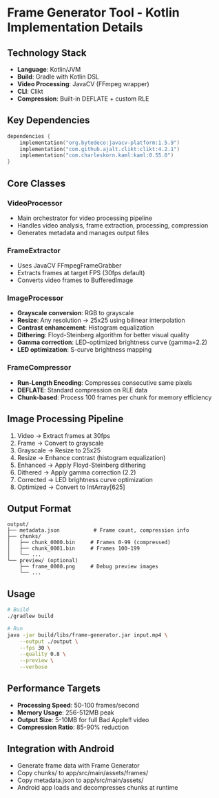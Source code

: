# Frame Generator Tool - Kotlin Implementation Details

## Technology Stack
- **Language**: Kotlin/JVM
- **Build**: Gradle with Kotlin DSL
- **Video Processing**: JavaCV (FFmpeg wrapper)
- **CLI**: Clikt
- **Compression**: Built-in DEFLATE + custom RLE

## Key Dependencies
```kotlin
dependencies {
    implementation("org.bytedeco:javacv-platform:1.5.9")
    implementation("com.github.ajalt.clikt:clikt:4.2.1")
    implementation("com.charleskorn.kaml:kaml:0.55.0")
}
```

## Core Classes

### VideoProcessor
- Main orchestrator for video processing pipeline
- Handles video analysis, frame extraction, processing, compression
- Generates metadata and manages output files

### FrameExtractor 
- Uses JavaCV FFmpegFrameGrabber
- Extracts frames at target FPS (30fps default)
- Converts video frames to BufferedImage

### ImageProcessor
- **Grayscale conversion**: RGB to grayscale
- **Resize**: Any resolution → 25x25 using bilinear interpolation
- **Contrast enhancement**: Histogram equalization
- **Dithering**: Floyd-Steinberg algorithm for better visual quality
- **Gamma correction**: LED-optimized brightness curve (gamma=2.2)
- **LED optimization**: S-curve brightness mapping

### FrameCompressor
- **Run-Length Encoding**: Compresses consecutive same pixels
- **DEFLATE**: Standard compression on RLE data
- **Chunk-based**: Process 100 frames per chunk for memory efficiency

## Image Processing Pipeline
1. Video → Extract frames at 30fps
2. Frame → Convert to grayscale
3. Grayscale → Resize to 25x25
4. Resize → Enhance contrast (histogram equalization)
5. Enhanced → Apply Floyd-Steinberg dithering
6. Dithered → Apply gamma correction (2.2)
7. Corrected → LED brightness curve optimization
8. Optimized → Convert to IntArray[625]

## Output Format
```
output/
├── metadata.json           # Frame count, compression info
├── chunks/
│   ├── chunk_0000.bin     # Frames 0-99 (compressed)
│   ├── chunk_0001.bin     # Frames 100-199
│   └── ...
└── preview/ (optional)
    ├── frame_0000.png     # Debug preview images
    └── ...
```

## Usage
```bash
# Build
./gradlew build

# Run
java -jar build/libs/frame-generator.jar input.mp4 \
    --output ./output \
    --fps 30 \
    --quality 0.8 \
    --preview \
    --verbose
```

## Performance Targets
- **Processing Speed**: 50-100 frames/second
- **Memory Usage**: 256-512MB peak
- **Output Size**: 5-10MB for full Bad Apple!! video  
- **Compression Ratio**: 85-90% reduction

## Integration with Android
- Generate frame data with Frame Generator
- Copy chunks/ to app/src/main/assets/frames/
- Copy metadata.json to app/src/main/assets/
- Android app loads and decompresses chunks at runtime